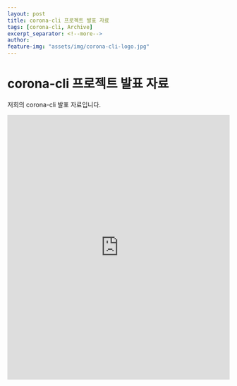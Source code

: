 ```yaml
---
layout: post
title: corona-cli 프로젝트 발표 자료
tags: [corona-cli, Archive]
excerpt_separator: <!--more-->
author:
feature-img: "assets/img/corona-cli-logo.jpg"
---
```


# corona-cli 프로젝트 발표 자료  

<!--more-->

저희의 corona-cli 발표 자료입니다.  

<iframe src='https://view.officeapps.live.com/op/embed.aspx?src=[https://20-2-skku-oss.github.io/2020-2-OSS-2/assets/2조%20ppt.pptx]' width='100%' height='600px' frameborder='0'>  

Github link: <https://github.com/ahmadawais/corona-cli>  

